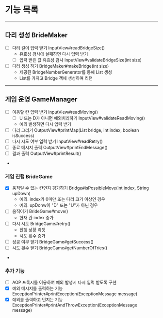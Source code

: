 # 기능 목록

---
## 다리 생성 BrideMaker

- [ ] 다리 길이 입력 받기 InputView#readBridgeSize()
  - 유효성 검사에 실패하면 다시 입력 받기
  - [ ] 입력 받은 값 유효성 검사 InputView#validateBridgeSize(int size)
- [ ] 다리 생성 하기 BridgeMaker#makeBridge(int size)
    - 제공된 BridgeNumberGenerator를 통해 List 생성
    - List를 가지고 Bridge 객체 생성하여 리턴

---
## 게임 운영 GameManager
- [ ] 이동할 칸 입력 받기 InputView#readMoving()
  - [ ] U 또는 D가 아니면 예외처리하기 InputView#validateReadMoving()
  - 예외 발생하면 다시 입력 받기
- [ ] 다리 그리기 OutputView#printMap(List<String> bridge, int index, boolean isSuccess)
- [ ] 다시 시도 여부 입력 받기 InputView#readRetry()
- [ ] 종료 메시지 출력 OutputView#printEndMessage()
- [ ] 결과 출력 OutputView#printResult()
- 
### 게임 진행 BrideGame
- [x] 움직일 수 있는 칸인지 평가하기 Bridge#isPossibleMove(int index, String upDown)
  - 예외. index가 0미만 또는 다리 크기 이상인 경우
  - 예외. upDonw이 "D" 또는 "U"가 아닌 경우
- [ ] 움직이기 BrideGame#move()
  - 현재 칸 index 증가
- [ ] 다시 시도 BridgeGame#retry()
  - 진행 상황 리셋
  - 시도 횟수 증가
- [ ] 성공 여부 얻기 BridgeGame#getSuccess()
- [ ] 시도 횟수 얻기 BridgeGame#getNumberOfTries()
- 
### 추가 기능
- [ ] AOP 프록시를 이용하여 예외 발생시 다시 입력 받도록 구현
- [x] 예외 메시지를 출력하는 기능 ExceptionPrinter#printException(ExceptionMessage message)
- [x] 예외를 출력하고 던지는 기능 ExceptionPrinter#printAndThrowException(ExceptionMessage message)